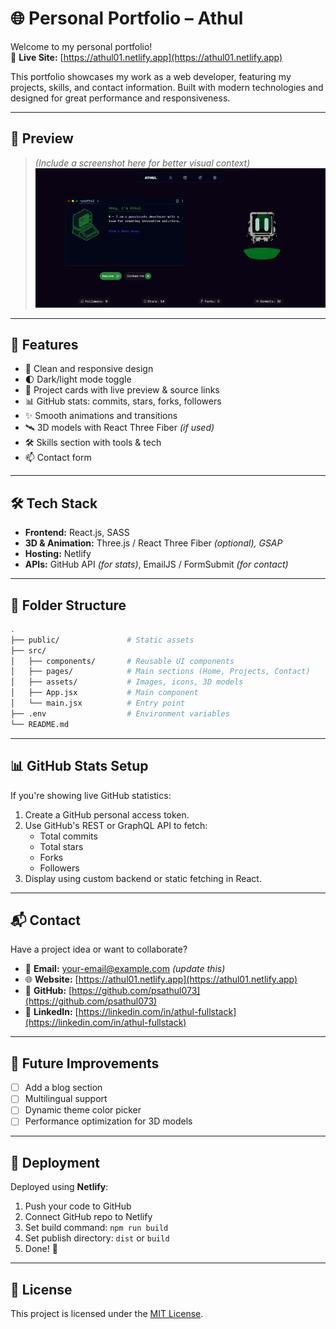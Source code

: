 # 🌐 Personal Portfolio – Athul

Welcome to my personal portfolio!  
🔗 **Live Site:** [https://athul01.netlify.app](https://athul01.netlify.app)

This portfolio showcases my work as a web developer, featuring my projects, skills, and contact information. Built with modern technologies and designed for great performance and responsiveness.

---

## 📸 Preview

> *(Include a screenshot here for better visual context)*  
> ![Portfolio Preview](./public/image/preview-image.webp)

---

## 🚀 Features

- 🌟 Clean and responsive design  
- 🌓 Dark/light mode toggle  
- 🧩 Project cards with live preview & source links  
- 📊 GitHub stats: commits, stars, forks, followers  
- ✨ Smooth animations and transitions  
- 🛰️ 3D models with React Three Fiber *(if used)*  
- 🛠 Skills section with tools & tech  
- 📫 Contact form  

---

## 🛠 Tech Stack

- **Frontend:** React.js, SASS 
- **3D & Animation:** Three.js / React Three Fiber *(optional), GSAP*  
- **Hosting:** Netlify  
- **APIs:** GitHub API *(for stats)*, EmailJS / FormSubmit *(for contact)*  

---

## 📁 Folder Structure

```bash
.
├── public/               # Static assets
├── src/
│   ├── components/       # Reusable UI components
│   ├── pages/            # Main sections (Home, Projects, Contact)
│   ├── assets/           # Images, icons, 3D models
│   ├── App.jsx           # Main component
│   └── main.jsx          # Entry point
├── .env                  # Environment variables
└── README.md
```

---

## 📊 GitHub Stats Setup

If you're showing live GitHub statistics:

1. Create a GitHub personal access token.
2. Use GitHub's REST or GraphQL API to fetch:
   - Total commits  
   - Total stars  
   - Forks  
   - Followers  
3. Display using custom backend or static fetching in React.

---

## 📬 Contact

Have a project idea or want to collaborate?

- 📧 **Email:** your-email@example.com *(update this)*  
- 🌐 **Website:** [https://athul01.netlify.app](https://athul01.netlify.app)  
- 🐙 **GitHub:** [https://github.com/psathul073](https://github.com/psathul073)  
- 💼 **LinkedIn:** [https://linkedin.com/in/athul-fullstack](https://linkedin.com/in/athul-fullstack)  

---

## 📌 Future Improvements

- [ ] Add a blog section  
- [ ] Multilingual support  
- [ ] Dynamic theme color picker  
- [ ] Performance optimization for 3D models  

---

## 🚀 Deployment

Deployed using **Netlify**:

1. Push your code to GitHub  
2. Connect GitHub repo to Netlify  
3. Set build command: `npm run build`  
4. Set publish directory: `dist` or `build`  
5. Done! 🎉

---

## 📜 License

This project is licensed under the [MIT License](LICENSE).
